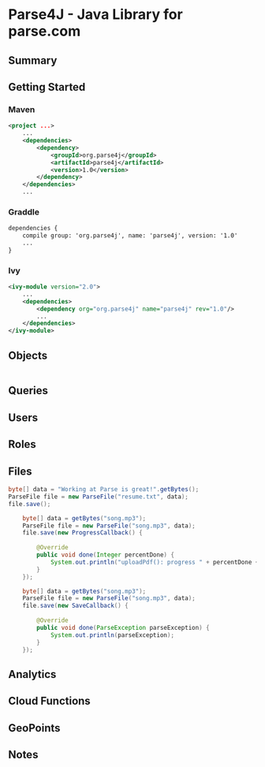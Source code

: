 Parse4J - Java Library for parse.com
====================================

Summary
-------


Getting Started
---------------

### Maven ###

```XML
<project ...>
    ...
    <dependencies>
        <dependency>
            <groupId>org.parse4j</groupId>
            <artifactId>parse4j</artifactId>
            <version>1.0</version>
        </dependency>
    </dependencies>
    ...
```

### Graddle ###

```XML
dependencies {
    compile group: 'org.parse4j', name: 'parse4j', version: '1.0'
    ...
}
```

### Ivy ###

```XML
<ivy-module version="2.0">
    ...
    <dependencies>
        <dependency org="org.parse4j" name="parse4j" rev="1.0"/>
        ...
    </dependencies>
</ivy-module>
```

Objects
-------

```Java

```

Queries
-------


Users
-----


Roles
-----


Files
-----

```JAVA
byte[] data = "Working at Parse is great!".getBytes();
ParseFile file = new ParseFile("resume.txt", data);
file.save();
```


```JAVA
	byte[] data = getBytes("song.mp3");
	ParseFile file = new ParseFile("song.mp3", data);
	file.save(new ProgressCallback() {
		
		@Override
		public void done(Integer percentDone) {
			System.out.println("uploadPdf(): progress " + percentDone + "%");
		}
	});
```


```JAVA
	byte[] data = getBytes("song.mp3");
	ParseFile file = new ParseFile("song.mp3", data);
	file.save(new SaveCallback() {
		
		@Override
		public void done(ParseException parseException) {
			System.out.println(parseException);
		}
	});
```


Analytics
---------


Cloud Functions
---------------


GeoPoints
---------

Notes
-----